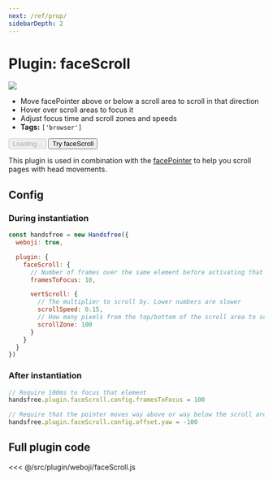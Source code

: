 ```yaml
---
next: /ref/prop/
sidebarDepth: 2
---
```


# Plugin: faceScroll

<div class="window mb-md">
  <div class="window-body">
    <div class="row">
      <div class="col-6">
        <img src="https://media0.giphy.com/media/Iv2aSMS0QTy2P5JNCX/giphy.gif" />
      </div>
      <div class="col-6">
        <ul>
          <li>Move <router-link to="/ref/plugin/facePointer/">facePointer</router-link> above or below a scroll area to scroll in that direction</li>
          <li>Hover over scroll areas to focus it</li>
          <li>Adjust focus time and scroll zones and speeds</li>
          <li><strong>Tags:</strong> <code>['browser']</code></li>
        </ul>
        <div>
          <HandsfreeToggle class="full-width handsfree-hide-when-started-without-weboji" text-off="Try faceScroll" text-on="Stop Weboji" :opts="demoOpts" />
          <button class="handsfree-show-when-started-without-weboji handsfree-show-when-loading" disabled><Fa-Spinner spin /> Loading...</button>
          <button class="handsfree-show-when-started-without-weboji handsfree-hide-when-loading" @click="startDemo"><Fa-Video /> Try faceScroll</button>
        </div>
      </div>
    </div>
  </div>
</div>

This plugin is used in combination with the [facePointer](/ref/plugin/facePointer/) to help you scroll pages with head movements.

## Config

### During instantiation

```js
const handsfree = new Handsfree({
  weboji: true,

  plugin: {
    faceScroll: {
      // Number of frames over the same element before activating that element
      framesToFocus: 10,

      vertScroll: {
        // The multiplier to scroll by. Lower numbers are slower
        scrollSpeed: 0.15,
        // How many pixels from the top/bottom of the scroll area to scroll
        scrollZone: 100
      }
    }
  }
})
```

### After instantiation

```js
// Require 100ms to focus that element
handsfree.plugin.faceScroll.config.framesToFocus = 100

// Require that the pointer moves way above or way below the scroll area
handsfree.plugin.faceScroll.config.offset.yaw = -100
```

## Full plugin code

<<< @/src/plugin/weboji/faceScroll.js


<!-- Code -->
<script>
export default {
  data () {
    return {
      demoOpts: {
        weboji: true,
        hands: false,
        facemesh: false,
        pose: false,
        holistic: false
      }
    }
  },

  methods: {
    /**
     * Start the page with our preset options
     */
    startDemo () {
      this.$root.handsfree.update(this.demoOpts)
    }
  }
}
</script>